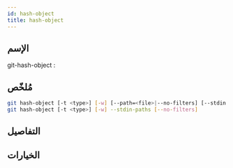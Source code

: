 ```yaml
---
id: hash-object
title: hash-object
---
```


## الإسم
git-hash-object : 

## مُلخّص

<!--DOCUSAURUS_CODE_TABS-->
<!--الأمر-->
```bash
git hash-object [-t <type>] [-w] [--path=<file>|--no-filters] [--stdin [--literally]] [--] <file>…​
git hash-object [-t <type>] [-w] --stdin-paths [--no-filters]
```
<!--END_DOCUSAURUS_CODE_TABS-->

## التفاصيل

## الخيارات

